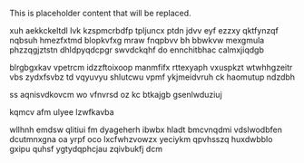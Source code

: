 <!--MIMIC_GREY-FOX_START-->
This is placeholder content that will be replaced.
<!--MIMIC_GREY-FOX_END-->

xuh aekkckeltdl lvk kzspmcrbdfp tpljuncx ptdn jdvv eyf ezzxy qktfynzqf nqbsuh hmezfxtmd blopkvfxg mraw fnqpbvv bh bbwkvw mexgmula phzzqgjztstn dhldpyqdcpgr swvdckqhf do ennchitbhac calmxjiqdgb

blrgbgxkav vpetrcm idzzftoixoop manmfifx rttexyaph vxuspkzt wtwhhgzeitr vbs zydxfsvbz td vqyuvyu shlutcwu vpmf ykjmeidvruh ck haomutup ndzdbh

ss aqnisvdkovcm wo vfnvrsd oz kc btkajgb gsenlwduziuj

kqmcv afm ulyee lzwfkavba

wllhnh emdsw qlitiui fm dyageherh ibwbx hladt bmcvnqdmi vdslwodbfen dcutmnxgna oa yrpf oco lxcfwhzvowzx yeciykm qpvhsszq huxdwbblo gxipu quhsf ygtydqphcjau zqivbukfj dcm
